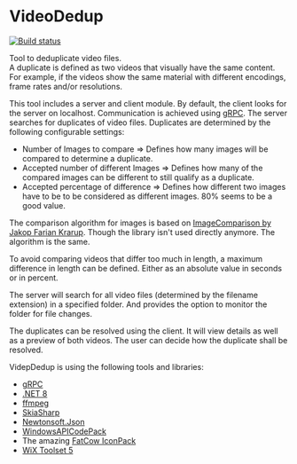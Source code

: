 # VideoDedup

[![Build status](https://ci.appveyor.com/api/projects/status/ld6w3vd6m49spu27/branch/master?svg=true)](https://ci.appveyor.com/project/SebastianBecker2/videodedup/branch/master)

Tool to deduplicate video files.\
A duplicate is defined as two videos that visually have the same content. For example, if the videos show the same material with different encodings, frame rates and/or resolutions.

This tool includes a server and client module. By default, the client looks for the server on localhost. Communication is achieved using [gRPC](https://grpc.io/).
The server searches for duplicates of video files. Duplicates are determined by the following configurable settings:

- Number of Images to compare => Defines how many images will be compared to determine a duplicate.
- Accepted number of different Images => Defines how many of the compared images can be different to still qualify as a duplicate.
- Accepted percentage of difference => Defines how different two images have to be to be considered as different images. 80% seems to be a good value.

The comparison algorithm for images is based on [ImageComparison by Jakop Farian Krarup](https://www.codeproject.com/Articles/374386/Simple-image-comparison-in-NET). Though the library isn't used directly anymore. The algorithm is the same.

To avoid comparing videos that differ too much in length, a maximum difference in length can be defined. Either as an absolute value in seconds or in percent.

The server will search for all video files (determined by the filename extension) in a specified folder. And provides the option to monitor the folder for file changes.

The duplicates can be resolved using the client. It will view details as well as a preview of both videos. The user can decide how the duplicate shall be resolved.

VidepDedup is using the following tools and libraries:

- [gRPC](https://grpc.io/)
- [.NET 8](https://docs.microsoft.com/en-us/dotnet/core/whats-new/dotnet-8)
- [ffmpeg](https://ffmpeg.org/)
- [SkiaSharp](https://github.com/mono/SkiaSharp)
- [Newtonsoft.Json](https://www.newtonsoft.com/json)
- [WindowsAPICodePack](https://github.com/contre/Windows-API-Code-Pack-1.1)
- The amazing [FatCow IconPack](https://www.fatcow.com/free-icons)
- [WiX Toolset 5](https://wixtoolset.org)